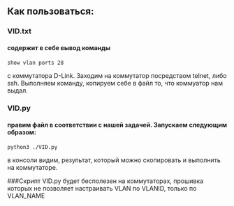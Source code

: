 ## Как пользоваться:

### VID.txt 
#### содержит в себе вывод команды
``` 
show vlan ports 28
```
с коммутатора D-Link.
Заходим на коммутатор посредством telnet, либо ssh. Выполняем команду, копируем себе в файл то, что коммуатор нам выдал.

### VID.py 
#### правим файл в соответствии с нашей задачей. Запускаем следующим образом:
```
python3 ./VID.py
```
в консоли видим, результат, который можно скопировать и выполнить на коммутаторе.

###Скрипт VID.py будет бесполезен на коммутаторах, прошивка которых не позволяет настраивать VLAN по VLANID, только по VLAN_NAME
